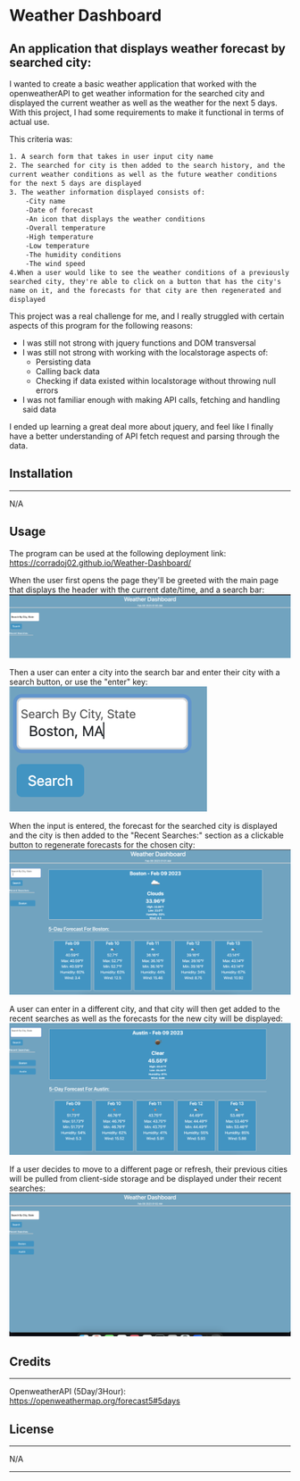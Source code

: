 # Weather Dashboard
## An application that displays weather forecast by searched city:

I wanted to create a basic weather application that worked with the openweatherAPI to get weather information for the searched city and displayed the current weather as well as the weather for the next 5 days. With this project, I had some requirements to make it functional in terms of actual use. 

This criteria was:

    1. A search form that takes in user input city name
    2. The searched for city is then added to the search history, and the current weather conditions as well as the future weather conditions for the next 5 days are displayed
    3. The weather information displayed consists of: 
        -City name
        -Date of forecast
        -An icon that displays the weather conditions
        -Overall temperature
        -High temperature
        -Low temperature
        -The humidity conditions
        -The wind speed
    4.When a user would like to see the weather conditions of a previously searched city, they're able to click on a button that has the city's name on it, and the forecasts for that city are then regenerated and displayed
   




This project was a real challenge for me, and I really struggled with certain aspects of this program for the following reasons:

- I was still not strong with jquery functions and DOM transversal
- I was still not strong with working with the localstorage aspects of: 
  - Persisting data
  - Calling back data
  - Checking if data existed within localstorage without throwing null errors
- I was not familiar enough with making API calls, fetching and handling said data

I ended up learning a great deal more about jquery, and feel like I finally have a better understanding of API fetch request and parsing through the data.

## Installation
---
N/A
## Usage

The program can be used at the following deployment link: https://corradoj02.github.io/Weather-Dashboard/

When the user first opens the page they'll be greeted with the main page that displays the header with the current date/time, and a search bar:
<img src='assets/images/initial.png'>

Then a user can enter a city into the search bar and enter their city with a search button, or use the "enter" key:
<img src='assets/images/search-example.png'>

When the input is entered, the forecast for the searched city is displayed and the city is then added to the "Recent Searches:" section as a clickable button to regenerate forecasts for the chosen city:
<img src='assets/images/search-results.png'>

A user can enter in a different city, and that city will then get added to the recent searches as well as the forecasts for the new city will be displayed:
<img src='assets/images/second-search.png'>

If a user decides to move to a different page or refresh, their previous cities will be pulled from client-side storage and be displayed under their recent searches:
<img src='assets/images/refresh-history.png'>
## Credits
---
OpenweatherAPI (5Day/3Hour): https://openweathermap.org/forecast5#5days
## License
---
N/A

---